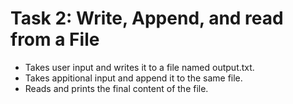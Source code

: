 # Task 2: Write, Append, and read from a File

- Takes user input and writes it to a file named output.txt.
- Takes appitional input and append it to the same file.
- Reads and prints the final content of the file.
